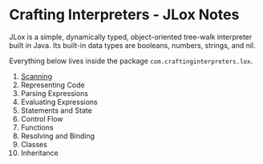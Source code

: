 # Crafting Interpreters - JLox Notes

JLox is a simple, dynamically typed, object-oriented tree-walk interpreter built in Java. Its built-in data types are booleans, numbers, strings, and nil.

Everything below lives inside the package `com.craftinginterpreters.lox`.

1. [Scanning](/scanning.md)
2. Representing Code
3. Parsing Expressions
4. Evaluating Expressions
5. Statements and State
6. Control Flow
7. Functions
8. Resolving and Binding
9. Classes
10. Inheritance
